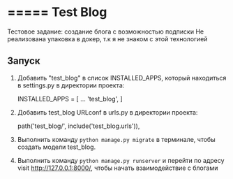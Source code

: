 =====
Test Blog
=====

Тестовое задание: создание блога с возможностью подписки
Не реализована упаковка в докер, т.к я не знаком с этой технологией

Запуск
-----------

1. Добавить "test_blog" в список INSTALLED_APPS, который находиться в settings.py в директории проекта:

    INSTALLED_APPS = [
        ...
        'test_blog',
    ]

2. Добавить test_blog URLconf в urls.py в директории проекта:

    path('test_blog/', include('test_blog.urls')),

3. Выполнить команду ``python manage.py migrate`` в терминале, чтобы создать модели test_blog.

4. Выполнить команду ``python manage.py runserver`` и перейти по адресу visit http://127.0.0.1:8000/, чтобы начать взаимодействие с блогами
